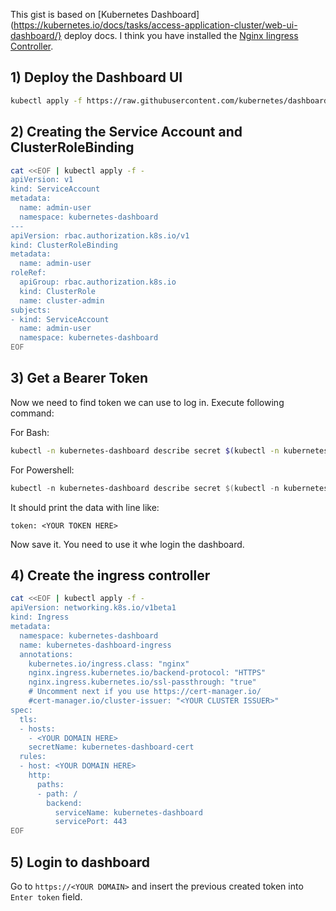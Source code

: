 This gist is based on
[Kubernetes Dashboard](https://kubernetes.io/docs/tasks/access-application-cluster/web-ui-dashboard/}
deploy docs. I think you have installed the
[Nginx Iingress Controller](https://kubernetes.github.io/ingress-nginx).

## 1) Deploy the Dashboard UI

```bash
kubectl apply -f https://raw.githubusercontent.com/kubernetes/dashboard/v2.0.0/aio/deploy/recommended.yaml
```

## 2) Creating the Service Account and ClusterRoleBinding

```bash
cat <<EOF | kubectl apply -f -
apiVersion: v1
kind: ServiceAccount
metadata:
  name: admin-user
  namespace: kubernetes-dashboard
---
apiVersion: rbac.authorization.k8s.io/v1
kind: ClusterRoleBinding
metadata:
  name: admin-user
roleRef:
  apiGroup: rbac.authorization.k8s.io
  kind: ClusterRole
  name: cluster-admin
subjects:
- kind: ServiceAccount
  name: admin-user
  namespace: kubernetes-dashboard
EOF
```

## 3) Get a Bearer Token

Now we need to find token we can use to log in. Execute following command:

For Bash:

```bash
kubectl -n kubernetes-dashboard describe secret $(kubectl -n kubernetes-dashboard get secret | grep admin-user | awk '{print $1}')
```

For Powershell:
```powershell
kubectl -n kubernetes-dashboard describe secret $(kubectl -n kubernetes-dashboard get secret | sls admin-user | ForEach-Object { $_ -Split '\s+' } | Select -First 1)
```

It should print the data with line like:

```
token: <YOUR TOKEN HERE>
```

Now save it. You need to use it whe login the dashboard.


## 4) Create the ingress controller

```bash
cat <<EOF | kubectl apply -f -
apiVersion: networking.k8s.io/v1beta1
kind: Ingress
metadata:
  namespace: kubernetes-dashboard
  name: kubernetes-dashboard-ingress
  annotations:
    kubernetes.io/ingress.class: "nginx"
    nginx.ingress.kubernetes.io/backend-protocol: "HTTPS"
    nginx.ingress.kubernetes.io/ssl-passthrough: "true"
    # Uncomment next if you use https://cert-manager.io/
    #cert-manager.io/cluster-issuer: "<YOUR CLUSTER ISSUER>"
spec:
  tls:
  - hosts:
    - <YOUR DOMAIN HERE>
    secretName: kubernetes-dashboard-cert
  rules:
  - host: <YOUR DOMAIN HERE>
    http:
      paths:
      - path: /
        backend:
          serviceName: kubernetes-dashboard
          servicePort: 443
EOF
```

## 5) Login to dashboard

Go to `https://<YOUR DOMAIN>` and insert the previous created token into `Enter token` field.